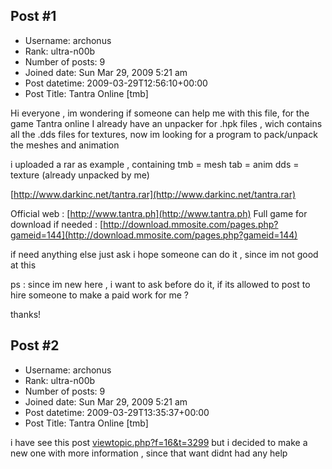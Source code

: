 ## Post #1
- Username: archonus
- Rank: ultra-n00b
- Number of posts: 9
- Joined date: Sun Mar 29, 2009 5:21 am
- Post datetime: 2009-03-29T12:56:10+00:00
- Post Title: Tantra Online [tmb]

Hi everyone , im wondering if someone can help me with this file, for the game Tantra online
I already have an unpacker for .hpk files , wich contains all the .dds files for textures, now im looking for a program to pack/unpack the meshes and animation

i uploaded a rar as example , containing
tmb = mesh
tab = anim
dds = texture (already unpacked by me)

[http://www.darkinc.net/tantra.rar](http://www.darkinc.net/tantra.rar)

Official web : [http://www.tantra.ph](http://www.tantra.ph)
Full game for download if needed : 
[http://download.mmosite.com/pages.php?gameid=144](http://download.mmosite.com/pages.php?gameid=144)

if need anything else just ask
i hope someone can do it , since im not good at this

ps : since im new here , i want to ask before do it, if its allowed to post to hire someone to make a paid work for me ?

thanks!
## Post #2
- Username: archonus
- Rank: ultra-n00b
- Number of posts: 9
- Joined date: Sun Mar 29, 2009 5:21 am
- Post datetime: 2009-03-29T13:35:37+00:00
- Post Title: Tantra Online [tmb]

i have see this post [viewtopic.php?f=16&t=3299](http://forum.xentax.com/viewtopic.php?f=16&t=3299)
but i decided to make a new one with more information , since that want didnt had any help
